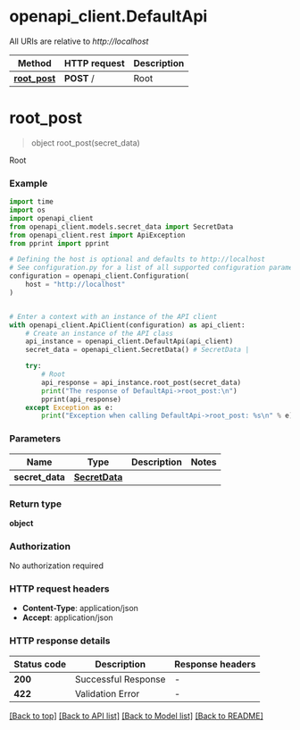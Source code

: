 # openapi_client.DefaultApi

All URIs are relative to *http://localhost*

Method | HTTP request | Description
------------- | ------------- | -------------
[**root_post**](DefaultApi.md#root_post) | **POST** / | Root


# **root_post**
> object root_post(secret_data)

Root

### Example

```python
import time
import os
import openapi_client
from openapi_client.models.secret_data import SecretData
from openapi_client.rest import ApiException
from pprint import pprint

# Defining the host is optional and defaults to http://localhost
# See configuration.py for a list of all supported configuration parameters.
configuration = openapi_client.Configuration(
    host = "http://localhost"
)


# Enter a context with an instance of the API client
with openapi_client.ApiClient(configuration) as api_client:
    # Create an instance of the API class
    api_instance = openapi_client.DefaultApi(api_client)
    secret_data = openapi_client.SecretData() # SecretData | 

    try:
        # Root
        api_response = api_instance.root_post(secret_data)
        print("The response of DefaultApi->root_post:\n")
        pprint(api_response)
    except Exception as e:
        print("Exception when calling DefaultApi->root_post: %s\n" % e)
```



### Parameters

Name | Type | Description  | Notes
------------- | ------------- | ------------- | -------------
 **secret_data** | [**SecretData**](SecretData.md)|  | 

### Return type

**object**

### Authorization

No authorization required

### HTTP request headers

 - **Content-Type**: application/json
 - **Accept**: application/json

### HTTP response details
| Status code | Description | Response headers |
|-------------|-------------|------------------|
**200** | Successful Response |  -  |
**422** | Validation Error |  -  |

[[Back to top]](#) [[Back to API list]](../README.md#documentation-for-api-endpoints) [[Back to Model list]](../README.md#documentation-for-models) [[Back to README]](../README.md)

